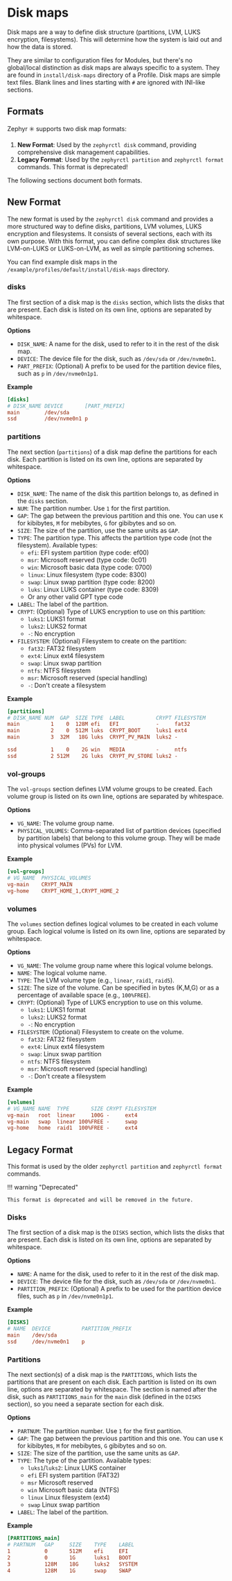 # Disk maps

Disk maps are a way to define disk structure (partitions, LVM, LUKS encryption, filesystems).
This will determine how the system is laid out and how the data is stored.

They are similar to configuration files for Modules, but there's no global/local distinction as disk maps are always specific to a system.
They are found in `install/disk-maps` directory of a Profile.
Disk maps are simple text files. Blank lines and lines starting with `#` are ignored with INI-like sections.

## Formats

Zephyr :eight_spoked_asterisk: supports two disk map formats:

1. **New Format**: Used by the `zephyrctl disk` command, providing comprehensive disk management capabilities.
2. **Legacy Format**: Used by the `zephyrctl partition` and `zephyrctl format` commands. This format is deprecated!

The following sections document both formats.

## New Format

The new format is used by the `zephyrctl disk` command and provides a more structured way to define disks, partitions, LVM volumes, LUKS encryption and filesystems.
It consists of several sections, each with its own purpose.
With this format, you can define complex disk structures like LVM-on-LUKS or LUKS-on-LVM, as well as simple partitioning schemes.

You can find example disk maps in the `/example/profiles/default/install/disk-maps` directory.

### disks

The first section of a disk map is the `disks` section, which lists the disks that are present.
Each disk is listed on its own line, options are separated by whitespace.

**Options**

- `DISK_NAME`: A name for the disk, used to refer to it in the rest of the disk map.
- `DEVICE`: The device file for the disk, such as `/dev/sda` or `/dev/nvme0n1`.
- `PART_PREFIX`: (Optional) A prefix to be used for the partition device files, such as `p` in `/dev/nvme0n1p1`.

**Example**

```ini
[disks]
# DISK_NAME DEVICE       [PART_PREFIX]
main        /dev/sda
ssd         /dev/nvme0n1 p
```

### partitions

The next section (`partitions`) of a disk map define the partitions for each disk.
Each partition is listed on its own line, options are separated by whitespace.

**Options**

- `DISK_NAME`: The name of the disk this partition belongs to, as defined in the `disks` section.
- `NUM`: The partition number. Use `1` for the first partition.
- `GAP`: The gap between the previous partition and this one. You can use `K` for kibibytes, `M` for mebibytes, `G` for gibibytes and so on.
- `SIZE`: The size of the partition, use the same units as `GAP`.
- `TYPE`: The partition type. This affects the partition type code (not the filesystem). Available types:
    - `efi`: EFI system partition (type code: ef00)
    - `msr`: Microsoft reserved (type code: 0c01)
    - `win`: Microsoft basic data (type code: 0700)
    - `linux`: Linux filesystem (type code: 8300)
    - `swap`: Linux swap partition (type code: 8200)
    - `luks`: Linux LUKS container (type code: 8309)
    - Or any other valid GPT type code
- `LABEL`: The label of the partition.
- `CRYPT`: (Optional) Type of LUKS encryption to use on this partition:
    - `luks1`: LUKS1 format
    - `luks2`: LUKS2 format
    - `-`: No encryption
- `FILESYSTEM`: (Optional) Filesystem to create on the partition:
    - `fat32`: FAT32 filesystem
    - `ext4`: Linux ext4 filesystem
    - `swap`: Linux swap partition
    - `ntfs`: NTFS filesystem
    - `msr`: Microsoft reserved (special handling)
    - `-`: Don't create a filesystem

**Example**

```ini
[partitions]
# DISK_NAME NUM  GAP  SIZE TYPE  LABEL          CRYPT FILESYSTEM
main          1    0  128M efi   EFI            -     fat32
main          2    0  512M luks  CRYPT_BOOT     luks1 ext4
main          3  32M   18G luks  CRYPT_PV_MAIN  luks2 -

ssd           1    0    2G win   MEDIA          -     ntfs
ssd           2 512M    2G luks  CRYPT_PV_STORE luks2 -
```

### vol-groups

The `vol-groups` section defines LVM volume groups to be created.
Each volume group is listed on its own line, options are separated by whitespace.

**Options**

- `VG_NAME`: The volume group name.
- `PHYSICAL_VOLUMES`: Comma-separated list of partition devices (specified by partition labels) that belong to this volume group. They will be made into physical volumes (PVs) for LVM.

**Example**

```ini
[vol-groups]
# VG_NAME  PHYSICAL_VOLUMES
vg-main    CRYPT_MAIN
vg-home    CRYPT_HOME_1,CRYPT_HOME_2
```

### volumes

The `volumes` section defines logical volumes to be created in each volume group.
Each logical volume is listed on its own line, options are separated by whitespace.

**Options**

- `VG_NAME`: The volume group name where this logical volume belongs.
- `NAME`: The logical volume name.
- `TYPE`: The LVM volume type (e.g., `linear`, `raid1`, `raid5`).
- `SIZE`: The size of the volume. Can be specified in bytes (K,M,G) or as a percentage of available space (e.g., `100%FREE`).
- `CRYPT`: (Optional) Type of LUKS encryption to use on this volume.
    - `luks1`: LUKS1 format
    - `luks2`: LUKS2 format
    - `-`: No encryption
- `FILESYSTEM`: (Optional) Filesystem to create on the volume.
    - `fat32`: FAT32 filesystem
    - `ext4`: Linux ext4 filesystem
    - `swap`: Linux swap partition
    - `ntfs`: NTFS filesystem
    - `msr`: Microsoft reserved (special handling)
    - `-`: Don't create a filesystem

**Example**

```ini
[volumes]
# VG_NAME NAME  TYPE       SIZE CRYPT FILESYSTEM
vg-main   root  linear     100G -     ext4
vg-main   swap  linear 100%FREE -     swap
vg-home   home  raid1  100%FREE -     ext4
```

## Legacy Format

This format is used by the older `zephyrctl partition` and `zephyrctl format` commands.

!!! warning "Deprecated"

    This format is deprecated and will be removed in the future.

### Disks

The first section of a disk map is the `DISKS` section, which lists the disks that are present.
Each disk is listed on its own line, options are separated by whitespace.

**Options**

- `NAME`: A name for the disk, used to refer to it in the rest of the disk map.
- `DEVICE`: The device file for the disk, such as `/dev/sda` or `/dev/nvme0n1`.
- `PARTITION_PREFIX`: (Optional) A prefix to be used for the partition device files, such as `p` in `/dev/nvme0n1p1`.

**Example**

```ini
[DISKS]
# NAME  DEVICE          PARTITION_PREFIX
main    /dev/sda
ssd     /dev/nvme0n1    p
```

### Partitions

The next section(s) of a disk map is the `PARTITIONS`, which lists the partitions that are present on each disk.
Each partition is listed on its own line, options are separated by whitespace.
The section is named after the disk, such as `PARTITIONS_main` for the `main` disk (defined in the `DISKS` section), so you need a separate section for each disk.

**Options**

- `PARTNUM`: The partition number. Use `1` for the first partition.
- `GAP`: The gap between the previous partition and this one. You can use `K` for kibibytes, `M` for mebibytes, `G` gibibytes and so on.
- `SIZE`: The size of the partition, use the same units as `GAP`.
- `TYPE`: The type of the partition. Available types:
    - `luks1`/`luks2`: Linux LUKS container
    - `efi` EFI system partition (FAT32)
    - `msr` Microsoft reserved
    - `win` Microsoft basic data (NTFS)
    - `linux` Linux filesystem (ext4)
    - `swap` Linux swap partition
- `LABEL`: The label of the partition.

**Example**

```ini
[PARTITIONS_main]
# PARTNUM   GAP     SIZE    TYPE    LABEL
1           0       512M    efi     EFI
2           0       1G      luks1   BOOT
3           128M    18G     luks2   SYSTEM
4           128M    1G      swap    SWAP
```
